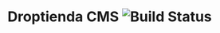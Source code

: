 # Droptienda CMS ![Build Status](https://api.travis-ci.org/microweber-packages/microweber-cms.svg?branch=master)
